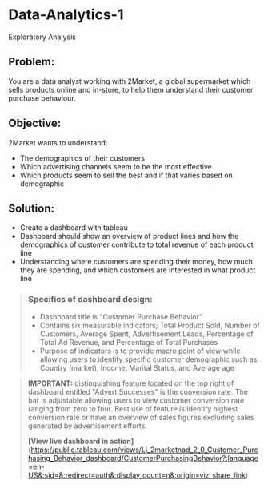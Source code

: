 
# Data-Analytics-1
Exploratory Analysis

## Problem:
You are a data analyst working with 2Market, a global supermarket which sells products online and in-store, to help them understand their customer purchase behaviour. 

## Objective:
2Market wants to understand: 
- The demographics of their customers 
- Which advertising channels seem to be the most effective
- Which products seem to sell the best and if that varies based on demographic

## Solution:
- Create a dashboard with tableau 
- Dashboard should show an overview of product lines and how the demographics of customer contribute to total revenue of each product line
- Understanding where customers are spending their money, how much they are spending, and which customers are interested in what product line

> ### Specifics of dashboard design:
> - Dashboard title is "Customer Purchase Behavior"
> - Contains six measurable indicators; Total Product Sold, Number of Customers, Average Spent, Advertisement Leads, Percentage of Total Ad Revenue, and Percentage of Total Purchases
> - Purpose of indicators is to provide macro point of view while allowing users to identify specific customer demographic such as; Country (market), Income, Marital Status, and Average age

>**IMPORTANT:** distinguishing feature located on the top right of dashboard entitled "Advert Successes" is the conversion rate. The bar is adjustable allowing users to view customer conversion rate ranging from zero to four. Best use of feature is identify highest conversion rate or have an overview of sales figures excluding sales generated by advertisement efforts.
>
>**[View live dashboard in action]**(https://public.tableau.com/views/Lj_2marketnad_2_0_Customer_Purchasing_Behavior_dashboard/CustomerPurchasingBehavior?:language=en-US&:sid=&:redirect=auth&:display_count=n&:origin=viz_share_link)
